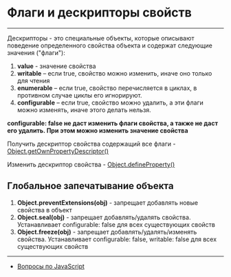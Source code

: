 # Флаги и дескрипторы свойств

---

Дескрипторы - это специальные объекты, которые описывают поведение определенного свойства объекта и содержат следующие значения ("флаги"):

1. **value** - значение свойства
2. **writable** – если true, свойство можно изменить, иначе оно только для чтения
3. **enumerable** – если true, свойство перечисляется в циклах, в противном случае циклы его игнорируют.
4. **configurable** – если true, свойство можно удалить, а эти флаги можно изменять, иначе этого делать нельзя.

**configurable: false не даст изменить флаги свойства, а также не даст его удалить. При этом можно изменить значение свойства**

Получить дескриптор свойства содержащий все флаги - [Object.getOwnPropertyDescriptor()](./Object.getOwnPropertyDescriptor.md)

Изменить дескриптор свойства - [Object.defineProperty()](./Object.defineProperty.md)

## Глобальное запечатывание объекта

1. **Object.preventExtensions(obj)** - запрещает добавлять новые свойства в объект
2. **Object.seal(obj)** - запрещает добавлять/удалять свойства. Устанавливает configurable: false для всех существующих свойств
3. **Object.freeze(obj)** - запрещает добавлять/удалять/изменять свойства. Устанавливает configurable: false, writable: false для всех существующих свойств

---

- [Вопросы по JavaScript](../javaScript.md)
